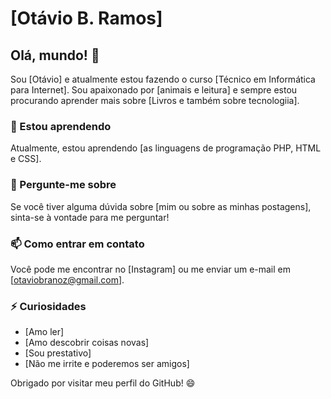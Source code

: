 # [Otávio B. Ramos]

## Olá, mundo! 👋

Sou [Otávio] e atualmente estou fazendo o curso [Técnico em Informática para Internet]. Sou apaixonado por [animais e leitura] e sempre estou procurando aprender mais sobre [Livros e também sobre tecnologiia].

### 🌱 Estou aprendendo

Atualmente, estou aprendendo [as linguagens de programação PHP, HTML e CSS].

### 💬 Pergunte-me sobre

Se você tiver alguma dúvida sobre [mim ou sobre as minhas postagens], sinta-se à vontade para me perguntar!

### 📫 Como entrar em contato

Você pode me encontrar no [Instagram] ou me enviar um e-mail em [otaviobranoz@gmail.com].

### ⚡ Curiosidades

- [Amo ler]
- [Amo descobrir coisas novas]
- [Sou prestativo]
- [Não me irrite e poderemos ser amigos]

Obrigado por visitar meu perfil do GitHub! 😄
